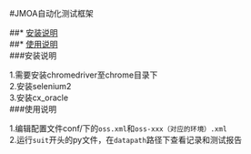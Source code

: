 #JMOA自动化测试框架

##* [安装说明](#安装说明)<br>
##* [使用说明](#使用说明)<br>
###安装说明

1.需要安装chromedriver至chrome目录下<br>
2.安装selenium2<br>
3.安装cx_oracle<br>
###使用说明

1.编辑配置文件conf/下的`oss.xml`和`oss-xxx（对应的环境）.xml`<br>
2.运行`suit`开头的py文件，在`datapath`路径下查看记录和测试报告
